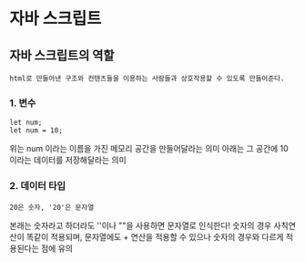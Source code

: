 # 자바 스크립트

## 자바 스크립트의 역할

    html로 만들어낸 구조와 컨텐츠들을 이용하는 사람들과 상호작용할 수 있도록 만들어준다.

### 1. 변수

    let num;
    let num = 10;

위는 num 이라는 이름을 가진 메모리 공간을 만들어달라는 의미
아래는 그 공간에 10 이라는 데이터를 저장해달라는 의미


### 2. 데이터 타입

    20은 숫자, '20'은 문자열

본래는 숫자라고 하더라도 ''이나 ""을 사용하면 문자열로 인식한다!
숫자의 경우 사칙연산이 똑같이 적용되며, 문자열에도 + 연산을 적용할 수 있으나
숫자의 경우와 다르게 적용된다는 점에 유의
